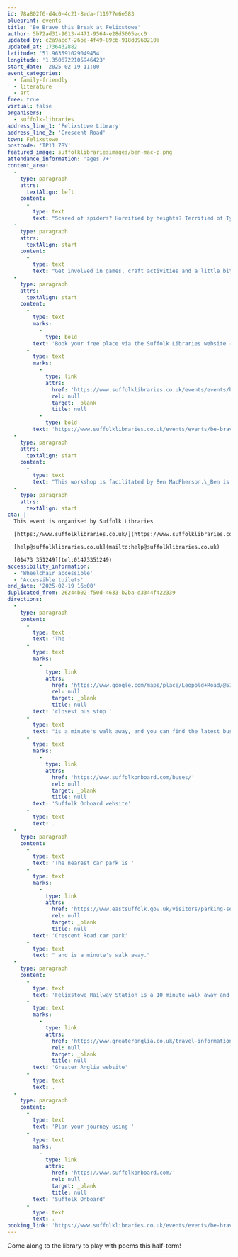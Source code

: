 ```yaml
---
id: 78a802f6-d4c0-4c21-8eda-f11977e6e583
blueprint: events
title: 'Be Brave this Break at Felixstowe'
author: 5b72ad31-9613-4471-9564-e28d5005ecc0
updated_by: c2a9acd7-26be-4f49-89cb-918d0960210a
updated_at: 1736432882
latitude: '51.963591029049454'
longitude: '1.3506722105946423'
start_date: '2025-02-19 11:00'
event_categories:
  - family-friendly
  - literature
  - art
free: true
virtual: false
organisers:
  - suffolk-libraries
address_line_1: 'Felixstowe Library'
address_line_2: 'Crescent Road'
town: Felixstowe
postcode: 'IP11 7BY'
featured_image: suffolklibrariesimages/ben-mac-p.png
attendance_information: 'ages 7+'
content_area:
  -
    type: paragraph
    attrs:
      textAlign: left
    content:
      -
        type: text
        text: "Scared of spiders? Horrified by heights? Terrified of Tyrannosaurus Rexes? Bring along your worst fears and together we will make them silly things we can easily overcome.\_"
  -
    type: paragraph
    attrs:
      textAlign: start
    content:
      -
        type: text
        text: "Get involved in games, craft activities and a little bit of writing as we face our fears this half term break. Workshops last 45 minutes and start at\_11AM 1.30PM and 3.15PM.\_Suitable for children aged 7+. Children must be accompanied by a responsible grown-up."
  -
    type: paragraph
    attrs:
      textAlign: start
    content:
      -
        type: text
        marks:
          -
            type: bold
        text: 'Book your free place via the Suffolk Libraries website - '
      -
        type: text
        marks:
          -
            type: link
            attrs:
              href: 'https://www.suffolklibraries.co.uk/events/events/be-brave-this-break-at-felixstowe'
              rel: null
              target: _blank
              title: null
          -
            type: bold
        text: 'https://www.suffolklibraries.co.uk/events/events/be-brave-this-break-at-felixstowe'
  -
    type: paragraph
    attrs:
      textAlign: start
    content:
      -
        type: text
        text: "This workshop is facilitated by Ben MacPherson.\_Ben is a playful poet and performer who makes work for all ages. He’s been heard on BBC Radio 2, 4extra and BBC Radio Suffolk. You might have seen him live at Latitude, the Edinburgh Fringe Festival or at any other number of live arts events around the country. Hist first book Serious Nonsense for Terribly Grown-Up People came out in 2023 with his follow up Serious Nonsense for the Unbearably Festive following in Autumn 2024. He believes poetry is for everyone and when he isn’t writing and rhyming can be found playing with Lego.\_"
  -
    type: paragraph
    attrs:
      textAlign: start
cta: |-
  This event is organised by Suffolk Libraries

  [https://www.suffolklibraries.co.uk/](https://www.suffolklibraries.co.uk/) 

  [help@suffolklibraries.co.uk](mailto:help@suffolklibraries.co.uk)

  [01473 351249](tel:01473351249)
accessibility_information:
  - 'Wheelchair accessible'
  - 'Accessible toilets'
end_date: '2025-02-19 16:00'
duplicated_from: 26244b02-f50d-4633-b2ba-d3344f422339
directions:
  -
    type: paragraph
    content:
      -
        type: text
        text: 'The '
      -
        type: text
        marks:
          -
            type: link
            attrs:
              href: 'https://www.google.com/maps/place/Leopold+Road/@51.9634239,1.3477699,17z/data=!4m23!1m16!4m15!1m6!1m2!1s0x47d9777cff0cc81f:0x9f3860b27bec7c07!2sLeopold+Road,+Felixstowe+IP11+7PD!2m2!1d1.3499852!2d51.9633712!1m6!1m2!1s0x47d9777da813e84b:0x18914f6ca1566d3b!2sFelixstowe+Library,+Crescent+Rd,+Felixstowe+IP11+7BY!2m2!1d1.3506955!2d51.9634387!3e2!3m5!1s0x47d9777cff0cc81f:0x9f3860b27bec7c07!8m2!3d51.9633712!4d1.3499852!16s%2Fg%2F1q67g9s_l?entry=ttu'
              rel: null
              target: _blank
              title: null
        text: 'closest bus stop '
      -
        type: text
        text: "is a minute's walk away, and you can find the latest bus timetables on the "
      -
        type: text
        marks:
          -
            type: link
            attrs:
              href: 'https://www.suffolkonboard.com/buses/'
              rel: null
              target: _blank
              title: null
        text: 'Suffolk Onboard website'
      -
        type: text
        text: .
  -
    type: paragraph
    content:
      -
        type: text
        text: 'The nearest car park is '
      -
        type: text
        marks:
          -
            type: link
            attrs:
              href: 'https://www.eastsuffolk.gov.uk/visitors/parking-services/car-parks/'
              rel: null
              target: _blank
              title: null
        text: 'Crescent Road car park'
      -
        type: text
        text: " and is a minute's walk away."
  -
    type: paragraph
    content:
      -
        type: text
        text: 'Felixstowe Railway Station is a 10 minute walk away and can find train times on the '
      -
        type: text
        marks:
          -
            type: link
            attrs:
              href: 'https://www.greateranglia.co.uk/travel-information/station-information/flx'
              rel: null
              target: _blank
              title: null
        text: 'Greater Anglia website'
      -
        type: text
        text: .
  -
    type: paragraph
    content:
      -
        type: text
        text: 'Plan your journey using '
      -
        type: text
        marks:
          -
            type: link
            attrs:
              href: 'https://www.suffolkonboard.com/'
              rel: null
              target: _blank
              title: null
        text: 'Suffolk Onboard'
      -
        type: text
        text: .
booking_link: 'https://www.suffolklibraries.co.uk/events/events/be-brave-this-break-at-felixstowe'
---
```

Come along to the library to play with poems this half-term!